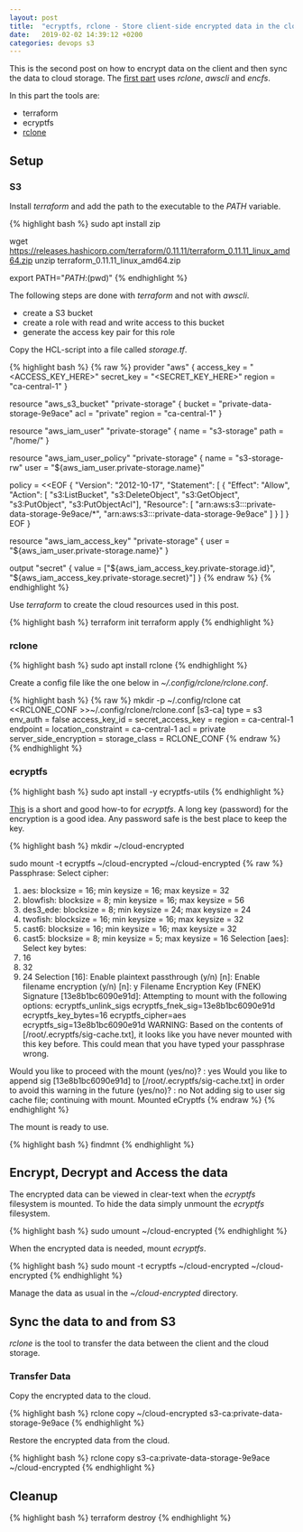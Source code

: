```yaml
---
layout: post
title:  "ecryptfs, rclone - Store client-side encrypted data in the cloud"
date:   2019-02-02 14:39:12 +0200
categories: devops s3
---
```


This is the second post on how to encrypt data on the client and then sync the data to cloud storage.
The [first part][part1] uses _rclone_, _awscli_ and _encfs_.

In this part the tools are:

* terraform
* ecryptfs
* [rclone][rclone-home]


## Setup

### S3

Install _terraform_ and add the path to the executable to the _PATH_ variable.

{% highlight bash %}
sudo apt install zip

wget https://releases.hashicorp.com/terraform/0.11.11/terraform_0.11.11_linux_amd64.zip
unzip terraform_0.11.11_linux_amd64.zip

export PATH="${PATH}:$(pwd)"
{% endhighlight %}

The following steps are done with _terraform_ and not with _awscli_.

* create a S3 bucket
* create a role with read and write access to this bucket
* generate the access key pair for this role

Copy the HCL-script into a file called _storage.tf_.

{% highlight bash %}
{% raw %}
provider "aws" {
  access_key = "<ACCESS_KEY_HERE>"
  secret_key = "<SECRET_KEY_HERE>"
  region     = "ca-central-1"
}

resource "aws_s3_bucket" "private-storage" {
  bucket = "private-data-storage-9e9ace"
  acl    = "private"
  region = "ca-central-1"
}

resource "aws_iam_user" "private-storage" {
  name = "s3-storage"
  path = "/home/"
}

resource "aws_iam_user_policy" "private-storage" {
  name = "s3-storage-rw"
  user = "${aws_iam_user.private-storage.name}"

  policy = <<EOF
{
  "Version": "2012-10-17",
  "Statement": [
    {
      "Effect": "Allow",
      "Action": [
        "s3:ListBucket",
        "s3:DeleteObject",
        "s3:GetObject",
        "s3:PutObject",
        "s3:PutObjectAcl"],
      "Resource": [
        "arn:aws:s3:::private-data-storage-9e9ace/*",
        "arn:aws:s3:::private-data-storage-9e9ace"
      ]
    }
  ]
}
EOF
}

resource "aws_iam_access_key" "private-storage" {
  user = "${aws_iam_user.private-storage.name}"
}

output "secret" {
  value = ["${aws_iam_access_key.private-storage.id}", "${aws_iam_access_key.private-storage.secret}"]
}
{% endraw %}
{% endhighlight %}

Use _terraform_ to create the cloud resources used in this post.

{% highlight bash %}
terraform init
terraform apply
{% endhighlight %}


### rclone

{% highlight bash %}
sudo apt install rclone
{% endhighlight %}

Create a config file like the one below in _~/.config/rclone/rclone.conf_.

{% highlight bash %}
{% raw %}
mkdir -p ~/.config/rclone
cat <<RCLONE_CONF >>~/.config/rclone/rclone.conf
[s3-ca]
type = s3
env_auth = false
access_key_id = <replace-me-with-your-access-key>
secret_access_key = <replace-me-with-your-secret-key>
region = ca-central-1
endpoint = 
location_constraint = ca-central-1
acl = private
server_side_encryption = 
storage_class = 
RCLONE_CONF
{% endraw %}
{% endhighlight %}

### ecryptfs

{% highlight bash %}
sudo apt install -y ecryptfs-utils
{% endhighlight %}

[This][ecryptfs-step-by-step] is a short and good how-to for _ecryptfs_.
A long key (password) for the encryption is a good idea.
Any password safe is the best place to keep the key.

{% highlight bash %}
mkdir ~/cloud-encrypted

sudo mount -t ecryptfs ~/cloud-encrypted ~/cloud-encrypted
{% raw %}
Passphrase: 
Select cipher: 
 1) aes: blocksize = 16; min keysize = 16; max keysize = 32
 2) blowfish: blocksize = 8; min keysize = 16; max keysize = 56
 3) des3_ede: blocksize = 8; min keysize = 24; max keysize = 24
 4) twofish: blocksize = 16; min keysize = 16; max keysize = 32
 5) cast6: blocksize = 16; min keysize = 16; max keysize = 32
 6) cast5: blocksize = 8; min keysize = 5; max keysize = 16
Selection [aes]: 
Select key bytes: 
 1) 16
 2) 32
 3) 24
Selection [16]: 
Enable plaintext passthrough (y/n) [n]: 
Enable filename encryption (y/n) [n]: y
Filename Encryption Key (FNEK) Signature [13e8b1bc6090e91d]: 
Attempting to mount with the following options:
  ecryptfs_unlink_sigs
  ecryptfs_fnek_sig=13e8b1bc6090e91d
  ecryptfs_key_bytes=16
  ecryptfs_cipher=aes
  ecryptfs_sig=13e8b1bc6090e91d
WARNING: Based on the contents of [/root/.ecryptfs/sig-cache.txt],
it looks like you have never mounted with this key 
before. This could mean that you have typed your 
passphrase wrong.

Would you like to proceed with the mount (yes/no)? : yes
Would you like to append sig [13e8b1bc6090e91d] to
[/root/.ecryptfs/sig-cache.txt] 
in order to avoid this warning in the future (yes/no)? : no
Not adding sig to user sig cache file; continuing with mount.
Mounted eCryptfs
{% endraw %}
{% endhighlight %}

The mount is ready to use.

{% highlight bash %}
findmnt
{% endhighlight %}


## Encrypt, Decrypt and Access the data

The encrypted data can be viewed in clear-text when the _ecryptfs_ filesystem is mounted.
To hide the data simply unmount the _ecryptfs_ filesystem.

{% highlight bash %}
sudo umount ~/cloud-encrypted
{% endhighlight %}

When the encrypted data is needed, mount _ecryptfs_.

{% highlight bash %}
sudo mount -t ecryptfs ~/cloud-encrypted ~/cloud-encrypted
{% endhighlight %}

Manage the data as usual in the _~/cloud-encrypted_ directory.


## Sync the data to and from S3

_rclone_ is the tool to transfer the data between the client and the cloud storage.

### Transfer Data

Copy the encrypted data to the cloud.

{% highlight bash %}
rclone copy ~/cloud-encrypted s3-ca:private-data-storage-9e9ace
{% endhighlight %}

Restore the encrypted data from the cloud.

{% highlight bash %}
rclone copy s3-ca:private-data-storage-9e9ace ~/cloud-encrypted
{% endhighlight %}


## Cleanup

{% highlight bash %}
terraform destroy
{% endhighlight %}


[part1]: https://rawiron.github.io/devops/s3/2019/01/21/s3-encrypted.html
[ecryptfs-step-by-step]: https://www.howtoforge.com/tutorial/how-to-encrypt-directories-with-ecryptfs-on-ubuntu-16-04/
[ecryptfs-tutorial]: https://wiki.archlinux.org/index.php/ECryptfs
[rclone-home]: https://rclone.org/
